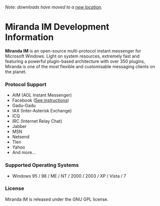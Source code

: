_Note: downloads have moved to a [new location](http://www.miranda-im.org/download/)._

# Miranda IM Development Information #

**Miranda IM** is an open-source multi-protocol instant messenger for Microsoft Windows. Light on system resources, extremely fast and featuring a powerful plugin-based architecture with over 350 plugins, Miranda is one of the most flexible and customisable messaging clients on the planet.


### Protocol Support ###
  * AIM (AOL Instant Messenger)
  * Facebook ([See instructions](http://wiki.miranda-im.org/Facebook_Chat))
  * Gadu-Gadu
  * IAX (Inter-Asterisk Exchange)
  * ICQ
  * IRC (Internet Relay Chat)
  * Jabber
  * MSN
  * Netsend
  * Tlen
  * Yahoo
  * And more...


### Supported Operating Systems ###
  * Windows 95 / 98 / ME / NT / 2000 / 2003 / XP / Vista / 7


### License ###
Miranda IM is released under the GNU GPL license.